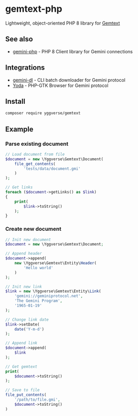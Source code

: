 # gemtext-php

Lightweight, object-oriented PHP 8 library for [Gemtext](https://geminiprotocol.net/docs/gemtext.gmi)

## See also

* [gemini-php](https://github.com/YGGverse/gemini-php) - PHP 8 Client library for Gemini connections

## Integrations

* [gemini-dl](https://github.com/YGGverse/gemini-dl) - CLI batch downloader for Gemini protocol
* [Yoda](https://github.com/YGGverse/Yoda) - PHP-GTK Browser for Gemini protocol

## Install

``` bash
composer require yggverse/gemtext
```

## Example

### Parse existing document

``` php
// Load document from file
$document = new \Yggverse\Gemtext\Document(
    file_get_contents(
        'tests/data/document.gmi'
    )
);

// Get links
foreach ($document->getLinks() as $link)
{
    print(
        $link->toString()
    );
}
```

### Create new document

``` php
// Init new document
$document = new \Yggverse\Gemtext\Document;

// Append header
$document->append(
    new \Yggverse\Gemtext\Entity\Header(
        'Hello world'
    )
);

// Init new link
$link = new \Yggverse\Gemtext\Entity\Link(
    'gemini://geminiprotocol.net',
    'The Gemini Program',
    '1965-01-19'
);

// Change link date
$link->setDate(
    date('Y-m-d')
);

// Append link
$document->append(
    $link
);

// Get gemtext
print(
    $document->toString()
);

// Save to file
file_put_contents(
    '/path/to/file.gmi',
    $document->toString()
)
```
